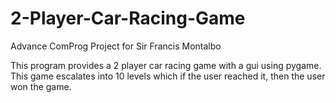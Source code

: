 # 2-Player-Car-Racing-Game
Advance ComProg Project for Sir Francis Montalbo

This program provides a 2 player car racing game with a gui using pygame.
This game escalates into 10 levels which if the user reached it, then the user won the game.





